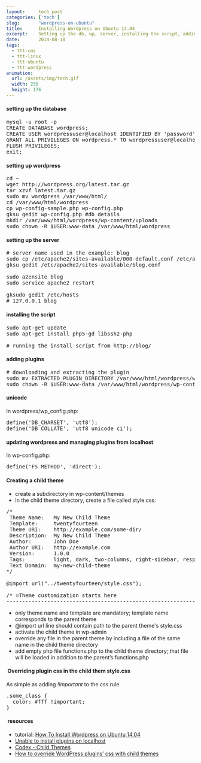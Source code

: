 ```yaml
---
layout:     tech_post
categories: ['tech']
slug:       "wordpress-on-ubuntu"
title:      Installing Wordpress on Ubuntu 14.04
excerpt:    Setting up the db, wp, server, installing the script, adding plugins, unicode, update, creating child theme, overriding plugin css in the child them style.css  
date:       2014-08-18
tags:
  - ttt-cms
  - ttt-linux
  - ttt-ubuntu
  - ttt-wordpress
animation:
  url: /assets/img/tech.gif
  width: 250
  height: 176  
---
```


#### setting up the database

<pre>mysql -u root -p
CREATE DATABASE wordpress;
CREATE USER wordpressuser@localhost IDENTIFIED BY 'password';
GRANT ALL PRIVILEGES ON wordpress.* TO wordpressuser@localhost;
FLUSH PRIVILEGES;
exit;</pre>

#### setting up wordpress
<pre>cd ~
wget http://wordpress.org/latest.tar.gz
tar xzvf latest.tar.gz
sudo mv wordpress /var/www/html/
cd /var/www/html/wordpress
cp wp-config-sample.php wp-config.php
gksu gedit wp-config.php #db details
mkdir /var/www/html/wordpress/wp-content/uploads
sudo chown -R $USER:www-data /var/www/html/wordpress</pre>

#### setting up the server

<pre># server name used in the example: blog
sudo cp /etc/apache2/sites-available/000-default.conf /etc/apache2/sites-available/blog.conf
gksu gedit /etc/apache2/sites-available/blog.conf

sudo a2ensite blog
sudo service apache2 restart

gksudo gedit /etc/hosts
# 127.0.0.1 blog</pre>

#### installing the script

<pre>sudo apt-get update
sudo apt-get install php5-gd libssh2-php

# running the install script from http://blog/</pre>

#### adding plugins

<pre># downloading and extracting the plugin
sudo mv EXTRACTED_PLUGIN_DIRECTORY /var/www/html/wordpress/wp-content/plugins/
sudo chown -R $USER:www-data /var/www/html/wordpress/wp-content/plugins/</pre>

#### unicode

In wordpress/wp_config.php:

<pre>define('DB_CHARSET', 'utf8');
define('DB_COLLATE', 'utf8_unicode_ci');</pre>

#### updating wordpress and managing plugins from localhost

In wp-config.php:

<pre>define('FS_METHOD', 'direct');</pre>

#### Creating a child theme

- create a subdirectory in wp-content/themes
- In the child theme directory, create a file called style.css:

<pre>/*
 Theme Name:   My New Child Theme
 Template:     twentyfourteen
 Theme URI:    http://example.com/some-dir/
 Description:  My New Child Theme
 Author:       John Doe
 Author URI:   http://example.com
 Version:      1.0.0
 Tags:         light, dark, two-columns, right-sidebar, responsive-layout, accessibility-ready
 Text Domain:  my-new-child-theme
*/

@import url("../twentyfourteen/style.css");

/* =Theme customization starts here
-------------------------------------------------------------- */
</pre>

- only theme name and template are mandatory; template name corresponds to the parent theme
- @import url line should contain path to the parent theme's style.css
- activate the child theme in wp-admin
- override any file in the parent theme by including a file of the same name in the child theme directory
- add empty php file functions.php to the child theme directory; that file will be loaded in addition to the parent’s functions.php

####  Overriding plugin css in the child them style.css

As simple as adding *!important* to the css rule.

<pre>.some_class {
  color: #fff !important;
}</pre>

####  resources

- tutorial: <a href="https://www.digitalocean.com/community/tutorials/how-to-install-wordpress-on-ubuntu-14-04">How To Install Wordpress on Ubuntu 14.04</a>
- <a href="http://www.barrykooij.com/unable-to-install-plugins-on-localhost/">Unable to install plugins on localhost</a>
- <a href="http://codex.wordpress.org/Child_Themes">Codex - Child Themes</a>
- <a href="http://urosbaric.com/override-wordpress-plugins-css-child-themes">How to override WordPress plugins’ css with child themes</a>

